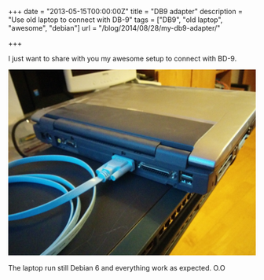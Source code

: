 +++
date = "2013-05-15T00:00:00Z"
title = "DB9 adapter"
description = "Use old laptop to connect with DB-9"
tags = ["DB9", "old laptop", "awesome", "debian"]
url = "/blog/2014/08/28/my-db9-adapter/"

+++

I just want to share with you my awesome setup to connect with BD-9.

![old laptop](/blog-bilder/2014-08-28-my-db9-adapter.jpg)

The laptop run still Debian 6 and everything work as expected. O.O